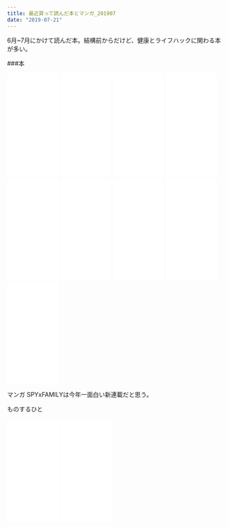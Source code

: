 ```yaml
---
title: 最近買って読んだ本とマンガ_201907
date: "2019-07-21"
---
```


6月~7月にかけて読んだ本。結構前からだけど、健康とライフハックに関わる本が多い。

###本
<iframe style="width:120px;height:240px;" marginwidth="0" marginheight="0" scrolling="no" frameborder="0" src="//rcm-fe.amazon-adsystem.com/e/cm?lt1=_blank&bc1=000000&IS2=1&bg1=FFFFFF&fc1=000000&lc1=0000FF&t=gaaasuu-22&language=ja_JP&o=9&p=8&l=as4&m=amazon&f=ifr&ref=as_ss_li_til&asins=B07LBVN46V&linkId=06ec6640493121cd4c51cab49c043e1f"></iframe>

<iframe style="width:120px;height:240px;" marginwidth="0" marginheight="0" scrolling="no" frameborder="0" src="//rcm-fe.amazon-adsystem.com/e/cm?lt1=_blank&bc1=000000&IS2=1&bg1=FFFFFF&fc1=000000&lc1=0000FF&t=gaaasuu-22&language=ja_JP&o=9&p=8&l=as4&m=amazon&f=ifr&ref=as_ss_li_til&asins=B076C5KJ7P&linkId=85f705dacb677461b5dcfb402647f593"></iframe>

<iframe style="width:120px;height:240px;" marginwidth="0" marginheight="0" scrolling="no" frameborder="0" src="//rcm-fe.amazon-adsystem.com/e/cm?lt1=_blank&bc1=000000&IS2=1&bg1=FFFFFF&fc1=000000&lc1=0000FF&t=gaaasuu-22&language=ja_JP&o=9&p=8&l=as4&m=amazon&f=ifr&ref=as_ss_li_til&asins=B073CD4KYY&linkId=2279f5aa094e14ffd567eaab3a16ecd1"></iframe>

<iframe style="width:120px;height:240px;" marginwidth="0" marginheight="0" scrolling="no" frameborder="0" src="//rcm-fe.amazon-adsystem.com/e/cm?lt1=_blank&bc1=000000&IS2=1&bg1=FFFFFF&fc1=000000&lc1=0000FF&t=gaaasuu-22&language=ja_JP&o=9&p=8&l=as4&m=amazon&f=ifr&ref=as_ss_li_til&asins=B06XQ1H6PZ&linkId=c2cfb0fa3025a301e1d0040b9cd5dbe1"></iframe>

<iframe style="width:120px;height:240px;" marginwidth="0" marginheight="0" scrolling="no" frameborder="0" src="//rcm-fe.amazon-adsystem.com/e/cm?lt1=_blank&bc1=000000&IS2=1&bg1=FFFFFF&fc1=000000&lc1=0000FF&t=gaaasuu-22&language=ja_JP&o=9&p=8&l=as4&m=amazon&f=ifr&ref=as_ss_li_til&asins=B076Q2WHBN&linkId=45aabb24078dcb0b51f97e13ec8fab7c"></iframe>

<iframe style="width:120px;height:240px;" marginwidth="0" marginheight="0" scrolling="no" frameborder="0" src="//rcm-fe.amazon-adsystem.com/e/cm?lt1=_blank&bc1=000000&IS2=1&bg1=FFFFFF&fc1=000000&lc1=0000FF&t=gaaasuu-22&language=ja_JP&o=9&p=8&l=as4&m=amazon&f=ifr&ref=as_ss_li_til&asins=B07QL69YMJ&linkId=99a172a7b151dd77dc8120f6a94874fd"></iframe>

<iframe style="width:120px;height:240px;" marginwidth="0" marginheight="0" scrolling="no" frameborder="0" src="//rcm-fe.amazon-adsystem.com/e/cm?lt1=_blank&bc1=000000&IS2=1&bg1=FFFFFF&fc1=000000&lc1=0000FF&t=gaaasuu-22&language=ja_JP&o=9&p=8&l=as4&m=amazon&f=ifr&ref=as_ss_li_til&asins=4478102678&linkId=0355d264920a3e7ffa6b1f1e2881ab4f"></iframe>

<iframe style="width:120px;height:240px;" marginwidth="0" marginheight="0" scrolling="no" frameborder="0" src="//rcm-fe.amazon-adsystem.com/e/cm?lt1=_blank&bc1=000000&IS2=1&bg1=FFFFFF&fc1=000000&lc1=0000FF&t=gaaasuu-22&language=ja_JP&o=9&p=8&l=as4&m=amazon&f=ifr&ref=as_ss_li_til&asins=B073CD4KYY&linkId=411b4d352aa80668bfd5cd0a645ec694"></iframe>

<iframe style="width:120px;height:240px;" marginwidth="0" marginheight="0" scrolling="no" frameborder="0" src="//rcm-fe.amazon-adsystem.com/e/cm?lt1=_blank&bc1=000000&IS2=1&bg1=FFFFFF&fc1=000000&lc1=0000FF&t=gaaasuu-22&language=ja_JP&o=9&p=8&l=as4&m=amazon&f=ifr&ref=as_ss_li_til&asins=4413230965&linkId=5067fe644900a51ae8b8b2114f927bcb"></iframe>


マンガ
SPYxFAMILYは今年一面白い新連載だと思う。 

ものするひと
<iframe style="width:120px;height:240px;" marginwidth="0" marginheight="0" scrolling="no" frameborder="0" src="//rcm-fe.amazon-adsystem.com/e/cm?lt1=_blank&bc1=000000&IS2=1&bg1=FFFFFF&fc1=000000&lc1=0000FF&t=gaaasuu-22&language=ja_JP&o=9&p=8&l=as4&m=amazon&f=ifr&ref=as_ss_li_til&asins=B07S8ZJC4S&linkId=970d41b3d2961758e26f3283ce0507ed"></iframe>


<iframe style="width:120px;height:240px;" marginwidth="0" marginheight="0" scrolling="no" frameborder="0" src="//rcm-fe.amazon-adsystem.com/e/cm?lt1=_blank&bc1=000000&IS2=1&bg1=FFFFFF&fc1=000000&lc1=0000FF&t=gaaasuu-22&language=ja_JP&o=9&p=8&l=as4&m=amazon&f=ifr&ref=as_ss_li_til&asins=B07S5K4L4H&linkId=2a2bb8f2819080d9d9e93bf4bb98228c"></iframe>